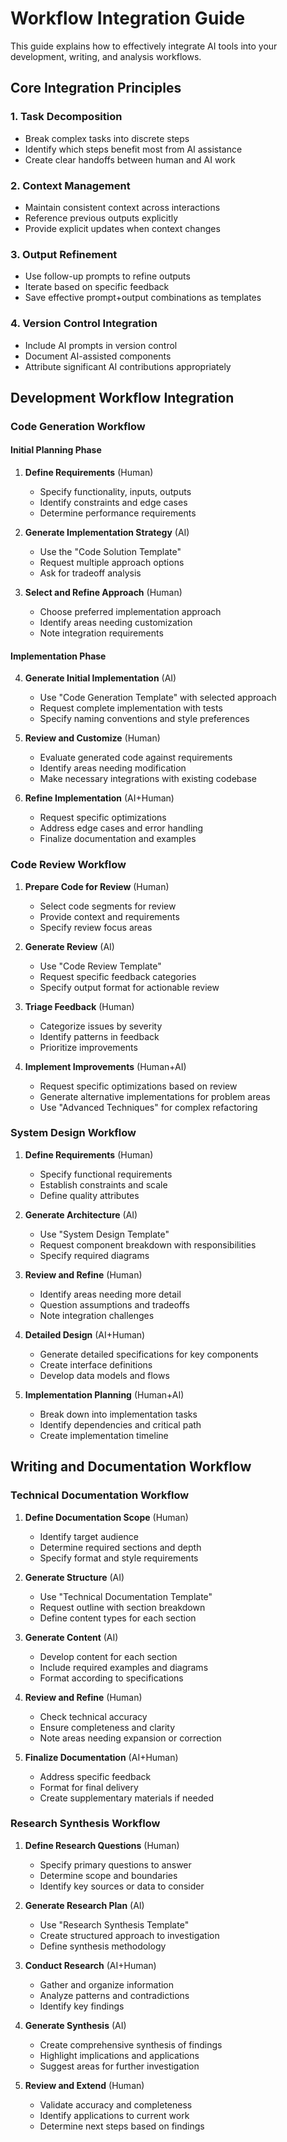 # Workflow Integration Guide

This guide explains how to effectively integrate AI tools into your development, writing, and analysis workflows.

## Core Integration Principles

### 1. Task Decomposition
- Break complex tasks into discrete steps
- Identify which steps benefit most from AI assistance
- Create clear handoffs between human and AI work

### 2. Context Management
- Maintain consistent context across interactions
- Reference previous outputs explicitly
- Provide explicit updates when context changes

### 3. Output Refinement
- Use follow-up prompts to refine outputs
- Iterate based on specific feedback
- Save effective prompt+output combinations as templates

### 4. Version Control Integration
- Include AI prompts in version control
- Document AI-assisted components
- Attribute significant AI contributions appropriately

## Development Workflow Integration

### Code Generation Workflow

#### Initial Planning Phase
1. **Define Requirements** (Human)
   - Specify functionality, inputs, outputs
   - Identify constraints and edge cases
   - Determine performance requirements

2. **Generate Implementation Strategy** (AI)
   - Use the "Code Solution Template"
   - Request multiple approach options
   - Ask for tradeoff analysis

3. **Select and Refine Approach** (Human)
   - Choose preferred implementation approach
   - Identify areas needing customization
   - Note integration requirements

#### Implementation Phase
4. **Generate Initial Implementation** (AI)
   - Use "Code Generation Template" with selected approach
   - Request complete implementation with tests
   - Specify naming conventions and style preferences

5. **Review and Customize** (Human)
   - Evaluate generated code against requirements
   - Identify areas needing modification
   - Make necessary integrations with existing codebase

6. **Refine Implementation** (AI+Human)
   - Request specific optimizations
   - Address edge cases and error handling
   - Finalize documentation and examples

### Code Review Workflow

1. **Prepare Code for Review** (Human)
   - Select code segments for review
   - Provide context and requirements
   - Specify review focus areas

2. **Generate Review** (AI)
   - Use "Code Review Template"
   - Request specific feedback categories
   - Specify output format for actionable review

3. **Triage Feedback** (Human)
   - Categorize issues by severity
   - Identify patterns in feedback
   - Prioritize improvements

4. **Implement Improvements** (Human+AI)
   - Request specific optimizations based on review
   - Generate alternative implementations for problem areas
   - Use "Advanced Techniques" for complex refactoring

### System Design Workflow

1. **Define Requirements** (Human)
   - Specify functional requirements
   - Establish constraints and scale
   - Define quality attributes

2. **Generate Architecture** (AI)
   - Use "System Design Template"
   - Request component breakdown with responsibilities
   - Specify required diagrams

3. **Review and Refine** (Human)
   - Identify areas needing more detail
   - Question assumptions and tradeoffs
   - Note integration challenges

4. **Detailed Design** (AI+Human)
   - Generate detailed specifications for key components
   - Create interface definitions
   - Develop data models and flows

5. **Implementation Planning** (Human+AI)
   - Break down into implementation tasks
   - Identify dependencies and critical path
   - Create implementation timeline

## Writing and Documentation Workflow

### Technical Documentation Workflow

1. **Define Documentation Scope** (Human)
   - Identify target audience
   - Determine required sections and depth
   - Specify format and style requirements

2. **Generate Structure** (AI)
   - Use "Technical Documentation Template"
   - Request outline with section breakdown
   - Define content types for each section

3. **Generate Content** (AI)
   - Develop content for each section
   - Include required examples and diagrams
   - Format according to specifications

4. **Review and Refine** (Human)
   - Check technical accuracy
   - Ensure completeness and clarity
   - Note areas needing expansion or correction

5. **Finalize Documentation** (AI+Human)
   - Address specific feedback
   - Format for final delivery
   - Create supplementary materials if needed

### Research Synthesis Workflow

1. **Define Research Questions** (Human)
   - Specify primary questions to answer
   - Determine scope and boundaries
   - Identify key sources or data to consider

2. **Generate Research Plan** (AI)
   - Use "Research Synthesis Template"
   - Create structured approach to investigation
   - Define synthesis methodology

3. **Conduct Research** (AI+Human)
   - Gather and organize information
   - Analyze patterns and contradictions
   - Identify key findings

4. **Generate Synthesis** (AI)
   - Create comprehensive synthesis of findings
   - Highlight implications and applications
   - Suggest areas for further investigation

5. **Review and Extend** (Human)
   - Validate accuracy and completeness
   - Identify applications to current work
   - Determine next steps based on findings
